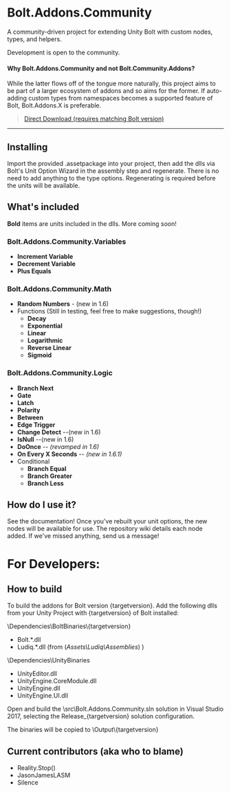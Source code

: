 






# Bolt.Addons.Community
A community-driven project for extending Unity Bolt with custom nodes, types, and helpers.

Development is open to the community.


#### Why Bolt.Addons.Community and not Bolt.Community.Addons?  
While the latter flows off of the tongue more naturally, this project aims to be part of a larger ecosystem of addons and so aims for the former.  If auto-adding custom types from namespaces becomes a supported  feature of Bolt, Bolt.Addons.X is preferable.

> [Direct Download (requires matching Bolt version)](https://github.com/RealityStop/Bolt.Addons.Community/releases/)


----------


 
 
 
 

## Installing

Import the provided .assetpackage into your project, then add the dlls via Bolt's Unit Option Wizard in the assembly step and regenerate.  There is no need to add anything to the type options.  Regenerating is required before the units will be available.


## What's included
**Bold** items are units included in the dlls.  More coming soon!

### Bolt.Addons.Community.Variables

 - **Increment Variable**
 - **Decrement Variable**
 - **Plus Equals**

### Bolt.Addons.Community.Math
 - **Random Numbers** - (new in 1.6)
 - Functions  (Still in testing, feel free to make suggestions, though!)
	 - **Decay**
	 - **Exponential**
	 - **Linear**
	 - **Logarithmic**
	 - **Reverse Linear**
	 - **Sigmoid**

### Bolt.Addons.Community.Logic

 - **Branch Next**
 - **Gate**
 - **Latch**
 - **Polarity**
 - **Between**
 - **Edge Trigger**
 - **Change Detect** --(new in 1.6)
 - **IsNull** --(new in 1.6)
 - **DoOnce** -- *(revamped in 1.6)*
 - **On Every X Seconds** -- *(new in 1.6.1)*
 - Conditional
	 - **Branch Equal**
	 - **Branch Greater**
	 - **Branch Less**



## How do I use it?
See the documentation!  Once you've rebuilt your unit options, the new nodes will be available for use.  The repository wiki details each node added.  If we've missed anything, send us a message!


# For Developers:

## How to build
To build the addons for Bolt version {targetversion}.  Add the following dlls from your Unity Project with {targetversion} of Bolt installed:

\Dependencies\BoltBinaries\\{targetversion}
 - Bolt.*.dll  
 - Ludiq.*.dll
(from (*Assets\Ludiq\Assemblies*) )
  
\Dependencies\UnityBinaries
 - UnityEditor.dll
 - UnityEngine.CoreModule.dll
 - UnityEngine.dll
 - UnityEngine.UI.dll

Open and build the \src\Bolt.Addons.Community.sln solution in Visual Studio 2017, selecting the Release_{targetversion} solution configuration.

The binaries will be copied to \Output\\{targetversion}


## Current contributors (aka who to blame)
 - Reality.Stop()
 - JasonJamesLASM
 - Silence